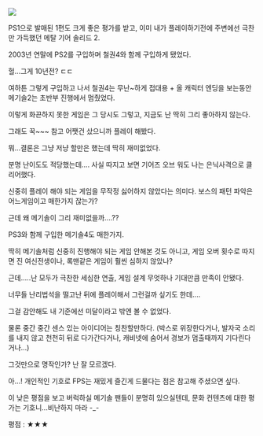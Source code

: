 ![](./0.gif)

PS1으로 발매된 1편도 크게 좋은 평가를 받고, 이미 내가 플레이하기전에 주변에선 극찬만 가득했던 메탈 기어 솔리드 2.

2003년 연말에 PS2를 구입하며 철권4와 함께 구입하게 됐었다.

헐...그게 10년전? ㄷㄷ

여하튼 그렇게 구입하고 나서 철권4는 무난~하게 접대용 + 올 캐릭터 엔딩을 보는동안 메기솔2는 초반부 진행에서 멈췄었다.

이렇게 화끈하지 못한 게임은 그 당시도 그렇고, 지금도 난 딱히 그리 좋아하지 않는다.

그래도 꾹~~~ 참고 어쨋건 샀으니까 플레이 해봤다.

뭐...결론은 그냥 저냥 할만은 했는데 딱히 재미없었다.

분명 난이도도 적당했는데.... 사실 따지고 보면 기어즈 오브 워도 나는 은닉사격으로 클리어했다.

신중히 플레이 해야 되는 게임을 무작정 싫어하지 않았다는 의미다. 보스의 패턴 파악은 어느게임이고 매한가지 잖는가?

근데 왜 메기솔이 그리 재미없을까....??

PS3와 함께 구입한 메기솔4도 매한가지.

딱히 메기솔처럼 신중히 진행해야 되는 게임 안해본 것도 아니고, 게임 오버 횟수로 따지면 진 여신전생이나, 록맨같은 게임이 훨씬 심하지 않았나?

근데.....난 모두가 극찬한 세심한 연출, 게임 설계 무엇하나 기대만큼 만족이 안됐다.

너무들 난리법석을 떨고난 뒤에 플레이해서 그런걸까 싶기도 한데....

그걸 감안해도 내 기준에선 미달이라고 밖엔 볼 수 없었다.

물론 중간 중간 센스 있는 아이디어는 칭찬할만하다. (박스로 위장한다거나, 발자국 소리를 내지 않고 천천히 뒤로 다가간다거나, 캐비넷에 숨어서 경보가 멈출때까지 기다린다거나...)

그것만으로 명작인가? 난 잘 모르겠다.

아...! 개인적인 기호로 FPS는 재밌게 즐긴게 드물다는 점은 참고해 주셨으면 싶다.

이 낮은 평점을 보고 버럭하실 메기솔 팬들이 분명히 있으실텐데, 문화 컨텐츠에 대한 평가는 기호니...비난하지 마라 -_-

평점 : ★★★
